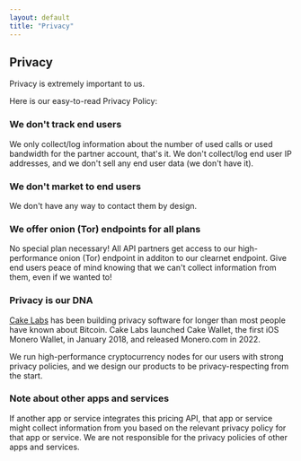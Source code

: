 ```yaml
---
layout: default
title: "Privacy"
---
```


## Privacy

Privacy is extremely important to us.

Here is our easy-to-read Privacy Policy:

### We don't track end users

We only collect/log information about the number of used calls or used bandwidth for the partner account, that's it. We don't collect/log end user IP addresses, and we don't sell any end user data (we don't have it).

### We don't market to end users

We don't have any way to contact them by design.

### We offer onion (Tor) endpoints for all plans

No special plan necessary! All API partners get access to our high-performance onion (Tor) endpoint in additon to our clearnet endpoint. Give end users peace of mind knowing that we can't collect information from them, even if we wanted to!

### Privacy is our DNA

[Cake Labs](https://cakelabs.com) has been building privacy software for longer than most people have known about Bitcoin. Cake Labs launched Cake Wallet, the first iOS Monero Wallet, in January 2018, and released Monero.com in 2022.

We run high-performance cryptocurrency nodes for our users with strong privacy policies, and we design our products to be privacy-respecting from the start.

### Note about other apps and services

If another app or service integrates this pricing API, that app or service might collect information from you based on the relevant privacy policy for that app or service. We are not responsible for the privacy policies of other apps and services.
